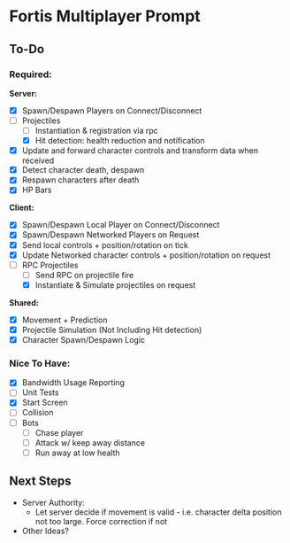 # Fortis Multiplayer Prompt

## To-Do
### Required:

**Server:**
- [X] Spawn/Despawn Players on Connect/Disconnect
- [ ] Projectiles
  - [ ] Instantiation & registration via rpc
  - [X] Hit detection: health reduction and notification
- [X] Update and forward character controls and transform data when received
- [X] Detect character death, despawn
- [X] Respawn characters after death
- [X] HP Bars
      
**Client:**
- [X] Spawn/Despawn Local Player on Connect/Disconnect
- [X] Spawn/Despawn Networked Players on Request
- [X] Send local controls + position/rotation on tick
- [X] Update Networked character controls + position/rotation on request
- [ ] RPC Projectiles
  - [ ] Send RPC on projectile fire
  - [X] Instantiate & Simulate projectiles on request
        
**Shared:**
- [X] Movement + Prediction
- [X] Projectile Simulation (Not Including Hit detection)
- [X] Character Spawn/Despawn Logic

### Nice To Have:
- [X] Bandwidth Usage Reporting
- [ ] Unit Tests
- [X] Start Screen
- [ ] Collision
- [ ] Bots
  - [ ] Chase player
  - [ ] Attack w/ keep away distance
  - [ ] Run away at low health

## Next Steps
- Server Authority:
  - Let server decide if movement is valid - i.e. character delta position not too large. Force correction if not
- Other Ideas?
